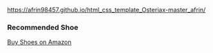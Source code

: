 https://afrin98457.github.io/html_css_template_Osteriax-master_afrin/


<h3>Recommended Shoe</h3>
<a href="https://amzn.to/41od3kr" target="_blank">
  Buy Shoes on Amazon
</a>
